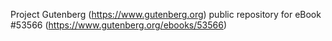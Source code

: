 Project Gutenberg (https://www.gutenberg.org) public repository for
eBook #53566 (https://www.gutenberg.org/ebooks/53566)
